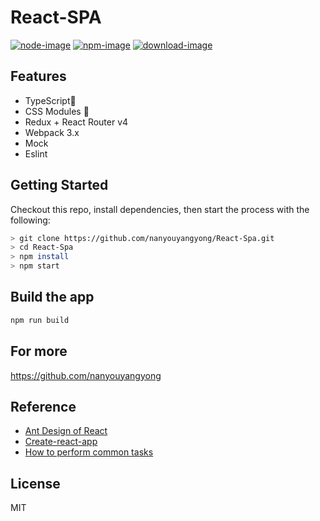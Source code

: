 # React-SPA
[![node-image](https://img.shields.io/badge/node.js-%3E=_4.0-green.svg?style=flat-square)](https://img.shields.io/badge/node.js-%3E=_4.0-green.svg?style=flat-square)
[![npm-image](https://img.shields.io/npm/v/npm.svg?style=flat-square)](https://img.shields.io/npm/v/npm.svg?style=flat-square)
[![download-image](https://img.shields.io/npm/dm/npm.svg?style=flat-square)](https://img.shields.io/npm/dm/npm.svg?style=flat-square)


## Features

- TypeScript🚀
- CSS Modules 🚀
- Redux + React Router v4
- Webpack 3.x
- Mock
- Eslint

## Getting Started
Checkout this repo, install dependencies, then start the process with the following:

```bash
> git clone https://github.com/nanyouyangyong/React-Spa.git
> cd React-Spa
> npm install
> npm start
```

## Build the app

```bash
npm run build
```

## For more
https://github.com/nanyouyangyong

## Reference
* [Ant Design of React ](https://ant.design/docs/react/introduce-cn)
* [Create-react-app ](https://github.com/facebookincubator/create-react-app)
* [How to perform common tasks ](https://github.com/facebookincubator/create-react-app/blob/master/packages/react-scripts/template/README.md#using-the-public-folder)


## License

MIT
